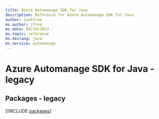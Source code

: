 ```yaml
---
title: Azure Automanage SDK for Java
description: Reference for Azure Automanage SDK for Java
author: joshfree
ms.author: jfree
ms.data: 09/14/2023
ms.topic: reference
ms.devlang: java
ms.service: automanage
---
```

# Azure Automanage SDK for Java - legacy
## Packages - legacy
[!INCLUDE [packages](automanage-index.md)]